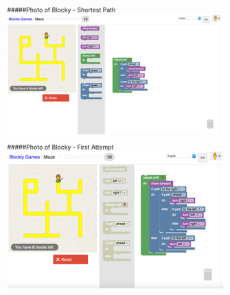 








#####Photo of Blocky - Shortest Path 
![Blocky](./Lab01/Blocky/First_Attempt.png)

#####Photo of Blocky - First Attempt
![Blocky](./Lab01/Blocky/Shortest_Path.png)
